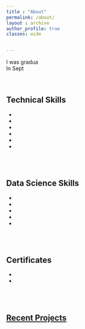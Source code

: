```yaml
---
title : "About" 
permalink: /about/
layout : archive
author_profile: true
classes: wide

    
---
```

<div style="text-align: justify">
I was gradua
<br>
In Sept
<br>


</div>

<br/>
<br/>


## Technical Skills
- 
- 
- 
-
- 
- 

<br/>
<br/>


## Data Science Skills
- 
- 
- 
- 
-


<br/>
<br/>

## Certificates
-
- 

<br/>
<br/>


## [ Recent Projects](https://mohameddhaoui.github.io/projects/)
